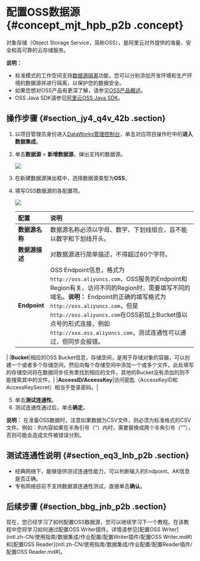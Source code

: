 # 配置OSS数据源 {#concept_mjt_hpb_p2b .concept}

对象存储（Object Storage Service，简称OSS），是阿里云对外提供的海量、安全和高可靠的云存储服务。

**说明：** 

-   标准模式的工作空间支持[数据源隔离](intl.zh-CN/使用指南/数据集成/数据源配置/数据源隔离.md#)功能，您可以分别添加开发环境和生产环境的数据源并进行隔离，以保护您的数据安全。
-   如果您想对OSS产品有更深了解，请参见[OSS产品概述](https://www.alibabacloud.com/help/doc-detail/31817.htm)。
-   OSS Java SDK请参见[阿里云OSS Java SDK](http://oss.aliyuncs.com/aliyun_portal_storage/help/oss/OSS_Java_SDK_Dev_Guide_20141113.pdf)。

## 操作步骤 {#section_jy4_q4v_42b .section}

1.  以项目管理员身份进入[DataWorks管理控制台](https://workbench.data.aliyun.com/console)，单击对应项目操作栏中的**进入数据集成**。
2.  单击**数据源** \> **新增数据源**，弹出支持的数据源。

    ![](http://static-aliyun-doc.oss-cn-hangzhou.aliyuncs.com/assets/img/16209/15532348887559_zh-CN.png)

3.  在新建数据源弹出框中，选择数据源类型为**OSS**。
4.  填写OSS数据源的各配置项。

    ![](http://static-aliyun-doc.oss-cn-hangzhou.aliyuncs.com/assets/img/16209/15532348887560_zh-CN.png)

    |配置|说明|
    |:-|:-|
    |**数据源名称**|数据源名称必须以字母、数字、下划线组合，且不能以数字和下划线开头。|
    |**数据源描述**|对数据源进行简单描述，不得超过80个字符。|
    |**Endpoint**|OSS Endpoint信息，格式为`http://oss.aliyuncs.com`，OSS服务的Endpoint和Region有关，访问不同的Region时，需要填写不同的域名。**说明：** Endpoint的正确的填写格式为`http://oss.aliyuncs.com`，但是`http://oss.aliyuncs.com`在OSS前加上Bucket值以点号的形式连接，例如`http://xxx.oss.aliyuncs.com`，测试连通性可以通过，但同步会报错。

|
    |**Bucket**|相应的OSS Bucket信息，存储空间，是用于存储对象的容器，可以创建一个或者多个存储空间，然后向每个存储空间中添加一个或多个文件。此处填写的存储空间将在数据同步任务里找到相应的文件，其他的Bucket没有添加的则不能搜索其中的文件。|
    |**AccessID/AceessKey**|访问密匙（AccessKeyID和AccessKeySecret）相当于登录密码。|

5.  单击**测试连通性**。
6.  测试连通性通过后，单击**确定**。

**说明：** 在准备OSS数据时，注意如果数据为CSV文件，则必须为标准格式的CSV文件。例如：列内容如果在半角引号（"）内时，需要替换成两个半角引号（""），否则可能会造成文件被错误分割。

## 测试连通性说明 {#section_eq3_lnb_p2b .section}

-   经典网络下，能够提供测试连通性能力，可以判断输入的Endpoint、AK信息是否正确。
-   专有网络目前不支持数据源连通性测试，直接单击**确认**。

## 后续步骤 {#section_bbg_jnb_p2b .section}

现在，您已经学习了如何配置OSS数据源，您可以继续学习下一个教程。在该教程中您将学习如何通过配置OSS Writer插件。详情请参见[配置OSS Writer](intl.zh-CN/使用指南/数据集成/作业配置/配置Writer插件/配置OSS Writer.md#)和[配置OSS Reader](intl.zh-CN/使用指南/数据集成/作业配置/配置Reader插件/配置OSS Reader.md#)。

